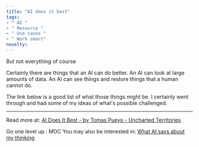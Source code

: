 ```yaml
---
title: "AI does it best"
tags:
- " AI "
- " Resource "
- " Use cases "
- " Work smart"
novelty:
---
```


But not everything of course

Certainly there are things that an AI can do better. An AI can look at large amounts of data. An AI can see things and restore things that a human cannot do.

The link below is a good list of what those things might be. I certainly went through and had some of my ideas of what's possible challenged.

----

Read more at: [AI Does It Best - by Tomas Pueyo - Uncharted Territories](https://unchartedterritories.tomaspueyo.com/p/ai-does-it-best)

Go one level up : MOC
You may also be interested in: [What AI says about my thinking](Notes/What%20AI%20says%20about%20my%20thinking.md)